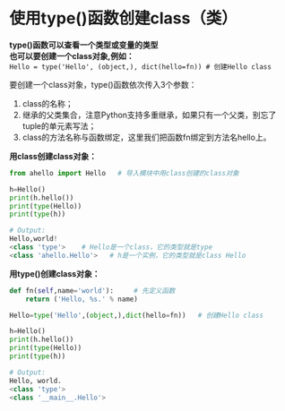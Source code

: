 # 使用type()函数创建class（类）

**type()函数可以查看一个类型或变量的类型**  
**也可以要创建一个class对象,例如：**   
`Hello = type('Hello', (object,), dict(hello=fn)) # 创建Hello class`  

要创建一个class对象，type()函数依次传入3个参数：

1. class的名称；
2. 继承的父类集合，注意Python支持多重继承，如果只有一个父类，别忘了tuple的单元素写法；
3. class的方法名称与函数绑定，这里我们把函数fn绑定到方法名hello上。




**用class创建class对象：**
```python
from ahello import Hello   # 导入模块中用class创建的class对象

h=Hello()
print(h.hello())
print(type(Hello))
print(type(h))

# Output:
Hello,world!
<class 'type'>    # Hello是一个class，它的类型就是type
<class 'ahello.Hello'>   # h是一个实例，它的类型就是class Hello

```

**用type()创建class对象：**

```python
def fn(self,name='world'):     # 先定义函数
    return ('Hello, %s.' % name)

Hello=type('Hello',(object,),dict(hello=fn))   # 创建Hello class

h=Hello()
print(h.hello())
print(type(Hello))
print(type(h))

# Output:
Hello, world.
<class 'type'>
<class '__main__.Hello'>
```

